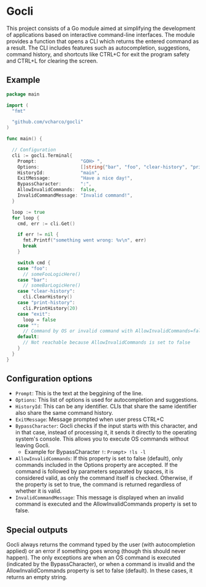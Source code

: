# Gocli

This project consists of a Go module aimed at simplifying the development of applications based on interactive command-line interfaces. The module provides a function that opens a CLI which returns the entered command as a result.
The CLI includes features such as autocompletion, suggestions, command history, and shortcuts like CTRL+C for exit the program safety and CTRL+L for clearing the screen.

## Example

```go
package main

import (
  "fmt"

  "github.com/vcharco/gocli"
)

func main() {

  // Configuration
  cli := gocli.Terminal{
    Prompt:                "GOH> ",
    Options:               []string{"bar", "foo", "clear-history", "print-history", "exit"},
    HistoryId:             "main",
    ExitMessage:           "Have a nice day!",
    BypassCharacter:       ":",
    AllowInvalidCommands:  false,
    InvalidCommandMessage: "Invalid command!",
  }

  loop := true
  for loop {
    cmd, err := cli.Get()

    if err != nil {
      fmt.Printf("something went wrong: %v\n", err)
      break
    }

    switch cmd {
    case "foo":
      // someFooLogicHere()
    case "bar":
      // someBarLogicHere()
    case "clear-history":
      cli.ClearHistory()
    case "print-history":
      cli.PrintHistory(20)
    case "exit":
      loop = false
    case "":
      // Command by OS or invalid command with AllowInvalidCommands=false
    default:
      // Not reachable because AllowInvalidCommands is set to false
    }
  }
}
```

## Configuration options

- `Prompt`: This is the text at the beggining of the line.
- `Options`: This list of options is used for autocompletion and suggestions.
- `HistoryId`: This can be any identifier. CLIs that share the same identifier also share the same command history.
- `ExitMessage`: Message prompted when user press CTRL+C
- `BypassCharacter`: Gocli checks if the input starts with this character, and in that case, instead of processing it, it sends it directly to the operating system's console. This allows you to execute OS commands without leaving Gocli.
  - Example for BypassCharacter `!`: `Prompt> !ls -l`
- `AllowInvalidCommands`: If this property is set to false (default), only commands included in the Options property are accepted. If the command is followed by parameters separated by spaces, it is considered valid, as only the command itself is checked. Otherwise, if the property is set to true, the command is returned regardless of whether it is valid.
- `InvalidCommandMessage`: This message is displayed when an invalid command is executed and the AllowInvalidCommands property is set to false.

## Special outputs

Gocli always returns the command typed by the user (with autocompletion applied) or an error if something goes wrong (though this should never happen). The only exceptions are when an OS command is executed (indicated by the BypassCharacter), or when a command is invalid and the AllowInvalidCommands property is set to false (default). In these cases, it returns an empty string.
